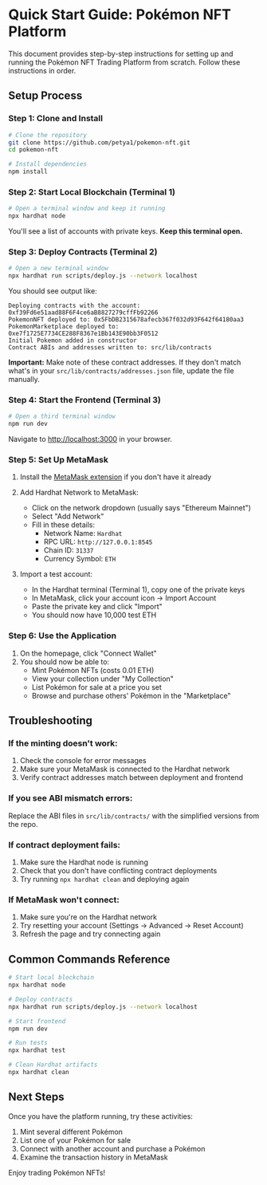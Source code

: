 # Quick Start Guide: Pokémon NFT Platform

This document provides step-by-step instructions for setting up and running the Pokémon NFT Trading Platform from scratch. Follow these instructions in order.

## Setup Process

### Step 1: Clone and Install

```bash
# Clone the repository
git clone https://github.com/petya1/pokemon-nft.git
cd pokemon-nft

# Install dependencies
npm install
```

### Step 2: Start Local Blockchain (Terminal 1)

```bash
# Open a terminal window and keep it running
npx hardhat node
```

You'll see a list of accounts with private keys. **Keep this terminal open.**

### Step 3: Deploy Contracts (Terminal 2)

```bash
# Open a new terminal window
npx hardhat run scripts/deploy.js --network localhost
```

You should see output like:
```
Deploying contracts with the account: 0xf39Fd6e51aad88F6F4ce6aB8827279cffFb92266
PokemonNFT deployed to: 0x5FbDB2315678afecb367f032d93F642f64180aa3
PokemonMarketplace deployed to: 0xe7f1725E7734CE288F8367e1Bb143E90bb3F0512
Initial Pokemon added in constructor
Contract ABIs and addresses written to: src/lib/contracts
```

**Important:** Make note of these contract addresses. If they don't match what's in your `src/lib/contracts/addresses.json` file, update the file manually.

### Step 4: Start the Frontend (Terminal 3)

```bash
# Open a third terminal window
npm run dev
```

Navigate to [http://localhost:3000](http://localhost:3000) in your browser.

### Step 5: Set Up MetaMask

1. Install the [MetaMask extension](https://metamask.io/download.html) if you don't have it already

2. Add Hardhat Network to MetaMask:
   - Click on the network dropdown (usually says "Ethereum Mainnet")
   - Select "Add Network"
   - Fill in these details:
     - Network Name: `Hardhat`
     - RPC URL: `http://127.0.0.1:8545`
     - Chain ID: `31337`
     - Currency Symbol: `ETH`

3. Import a test account:
   - In the Hardhat terminal (Terminal 1), copy one of the private keys
   - In MetaMask, click your account icon → Import Account
   - Paste the private key and click "Import"
   - You should now have 10,000 test ETH

### Step 6: Use the Application

1. On the homepage, click "Connect Wallet"
2. You should now be able to:
   - Mint Pokémon NFTs (costs 0.01 ETH)
   - View your collection under "My Collection"
   - List Pokémon for sale at a price you set
   - Browse and purchase others' Pokémon in the "Marketplace" 

## Troubleshooting

### If the minting doesn't work:

1. Check the console for error messages
2. Make sure your MetaMask is connected to the Hardhat network
3. Verify contract addresses match between deployment and frontend

### If you see ABI mismatch errors:

Replace the ABI files in `src/lib/contracts/` with the simplified versions from the repo.

### If contract deployment fails:

1. Make sure the Hardhat node is running
2. Check that you don't have conflicting contract deployments
3. Try running `npx hardhat clean` and deploying again

### If MetaMask won't connect:

1. Make sure you're on the Hardhat network
2. Try resetting your account (Settings → Advanced → Reset Account)
3. Refresh the page and try connecting again

## Common Commands Reference

```bash
# Start local blockchain
npx hardhat node

# Deploy contracts
npx hardhat run scripts/deploy.js --network localhost

# Start frontend
npm run dev

# Run tests
npx hardhat test

# Clean Hardhat artifacts
npx hardhat clean
```

## Next Steps

Once you have the platform running, try these activities:

1. Mint several different Pokémon
2. List one of your Pokémon for sale
3. Connect with another account and purchase a Pokémon
4. Examine the transaction history in MetaMask

Enjoy trading Pokémon NFTs!